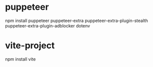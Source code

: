 # puppeteer
npm install puppeteer puppeteer-extra puppeteer-extra-plugin-stealth puppeteer-extra-plugin-adblocker dotenv

# vite-project
npm install vite
